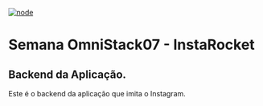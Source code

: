 [![node](https://img.shields.io/badge/node->=12.16.3-<COLOR>.svg)](https://nodejs.org/en/)

# Semana OmniStack07 - InstaRocket
## Backend da Aplicação.

Este é o backend da aplicação que imita o Instagram.
